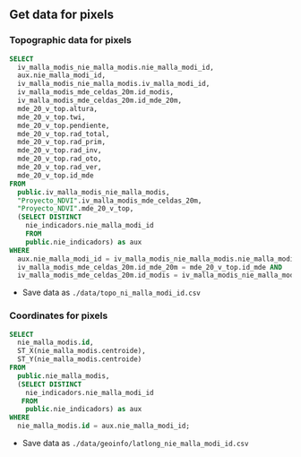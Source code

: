 ## Get data for pixels 

### Topographic data for pixels 

```sql 
SELECT 
  iv_malla_modis_nie_malla_modis.nie_malla_modi_id, 
  aux.nie_malla_modi_id, 
  iv_malla_modis_nie_malla_modis.iv_malla_modi_id, 
  iv_malla_modis_mde_celdas_20m.id_modis, 
  iv_malla_modis_mde_celdas_20m.id_mde_20m, 
  mde_20_v_top.altura, 
  mde_20_v_top.twi, 
  mde_20_v_top.pendiente, 
  mde_20_v_top.rad_total, 
  mde_20_v_top.rad_prim, 
  mde_20_v_top.rad_inv, 
  mde_20_v_top.rad_oto, 
  mde_20_v_top.rad_ver, 
  mde_20_v_top.id_mde
FROM 
  public.iv_malla_modis_nie_malla_modis, 
  "Proyecto_NDVI".iv_malla_modis_mde_celdas_20m, 
  "Proyecto_NDVI".mde_20_v_top,
  (SELECT DISTINCT
  	nie_indicadors.nie_malla_modi_id
  	FROM 
  	public.nie_indicadors) as aux
WHERE 
  aux.nie_malla_modi_id = iv_malla_modis_nie_malla_modis.nie_malla_modi_id AND
  iv_malla_modis_mde_celdas_20m.id_mde_20m = mde_20_v_top.id_mde AND
  iv_malla_modis_mde_celdas_20m.id_modis = iv_malla_modis_nie_malla_modis.iv_malla_modi_id ORDER BY aux.nie_malla_modi_id;
```

* Save data as `./data/topo_ni_malla_modi_id.csv` 

### Coordinates for pixels 

```sql 
SELECT 
  nie_malla_modis.id, 
  ST_X(nie_malla_modis.centroide), 
  ST_Y(nie_malla_modis.centroide) 
FROM 
  public.nie_malla_modis,
  (SELECT DISTINCT
    nie_indicadors.nie_malla_modi_id
   FROM 
    public.nie_indicadors) as aux
WHERE 
  nie_malla_modis.id = aux.nie_malla_modi_id; 
```

* Save data as `./data/geoinfo/latlong_nie_malla_modi_id.csv` 




